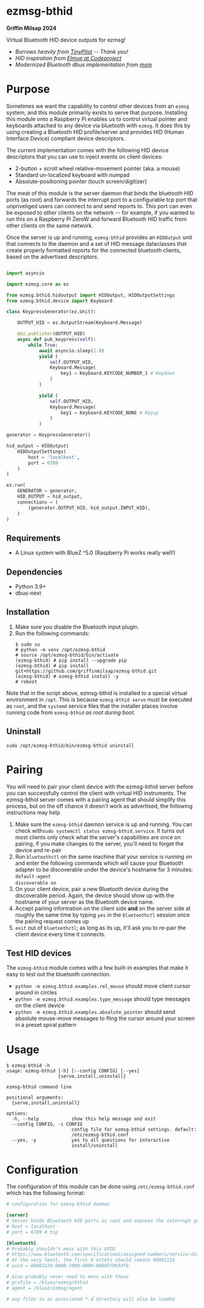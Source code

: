# ezmsg-bthid
__Griffin Milsap 2024__  

Virtual Bluetooth HID device outputs for ezmsg!

* _Borrows heavily from [TinyPilot](https://github.com/tiny-pilot/tinypilot) -- Thank you!_  
* _HID inspiration from [Elmue at Codeproject](https://www.codeproject.com/Articles/1001891/A-USB-HID-Keyboard-Mouse-Touchscreen-emulator-with)_
* _Modernized Bluetooth dbus implementation from [msm](https://tailcall.net/posts/bluetooth-keyboard/#fnref:1)_

# Purpose
Sometimes we want the capability to control other devices from an `ezmsg` system, and this module primarily exists to serve that purpose.  Installing this module onto a Raspberry Pi enables us to control virtual pointer and keyboards attached to any device via bluetooth with `ezmsg`.  It does this by using creating a Bluetooth HID profile/server and provides HID (Human Interface Device) compliant device descriptors.

The current implementation comes with the following HID device descriptors that you can use to inject events on client devices:
* 2-button + scroll wheel relative-movement pointer (aka. a mouse)
* Standard un-localized keyboard with numpad
* Absolute-positioning pointer (touch screen/digitizer)

The meat of this module is the server daemon that binds the bluetooth HID ports (as root) and forwards the interrupt port to a configurable tcp port that unpriveliged users can connect to and send reports to.  This port can even be exposed to other clients on the network -- for example, if you wanted to run this on a Raspberry Pi ZeroW and forward Bluetooth HID traffic from other clients on the same network.

Once the server is up and running, `ezmsg-bthid` provides an `HIDOutput` unit that connects to the daemon and a set of HID message dataclasses that create properly formatted reports for the connected bluetooth clients, based on the advertised descriptors.

``` python

import asyncio

import ezmsg.core as ez

from ezmsg.bthid.hidoutput import HIDOutput, HIDOutputSettings
from ezmsg.bthid.device import Keyboard

class KeypressGenerator(ez.Unit):

    OUTPUT_HID = ez.OutputStream(Keyboard.Message)

    @ez.publisher(OUTPUT_HID)
    async def pub_keypress(self):
        while True:
            await asyncio.sleep(1.0)
            yield (
                self.OUTPUT_HID, 
                Keyboard.Message(
                    key1 = Keyboard.KEYCODE_NUMBER_1 # Keydown
                )
            )

            yield (
                self.OUTPUT_HID, 
                Keyboard.Message(
                    key1 = Keyboard.KEYCODE_NONE # Keyup
                )
            )

generator = KeypressGenerator()

hid_output = HIDOutput(
    HIDOutputSettings(
        host = 'localhost',
        port = 6789
    )
)

ez.run(
    GENERATOR = generator,
    HID_OUTPUT = hid_output,
    connections = (
        (generator.OUTPUT_HID, hid_output.INPUT_HID),
    )
)

```

## Requirements
* A Linux system with BlueZ ^5.0 (Raspberry Pi works really well!)

## Dependencies
* Python 3.9+
* dbus-next

## Installation

1. Make sure you disable the Bluetooth input plugin.
2. Run the following commands:
    ```
    $ sudo su
    # python -m venv /opt/ezmsg-bthid
    # source /opt/ezmsg-bthid/bin/activate
    (ezmsg-bthid) # pip install --upgrade pip
    (ezmsg-bthid) # pip install git+https://github.com/griffinmilsap/ezmsg-bthid.git
    (ezmsg-bthid) # ezmsg-bthid install -y
    # reboot
    ```

Note that in the script above, ezmsg-bthid is installed to a special virtual environment in `/opt`.  This is because `ezmsg-bthid serve` must be executed as `root`, and the `systemd` service files that the installer places involve running code from `ezmsg-bthid` _as root during boot_. 

## Uninstall
```
sudo /opt/ezmsg-bthid/bin/ezmsg-bthid uninstall
```

# Pairing
You will need to pair your client device with the ezmsg-bthid server before you can successfully control the client with virtual HID instruments.  The ezmsg-bthid server comes with a pairing agent that should simplify this process, but on the off chance it doesn't work as advertised, the following instructions may help 

1. Make sure the `ezmsg-bthid` daemon service is up and running.  You can check with`sudo systemctl status ezmsg-bthid.service`. It turns out most clients only check what the server's capabilities are once on pairing, if you make changes to the server, you'll need to forget the device and re-pair
2. Run `bluetoothctl` on the same machine that your service is running on and enter the following commands which will cause your Bluetooth adapter to be discoverable under the device's hostname for 3 minutes:  
    `default-agent`  
    `discoverable on`
3. On your client device, pair a new Bluetooth device during the discoverable period.  Again, the device should show up with the hostname of your server as the Bluetooth device name.
4. Accept pairing information on the client side __and__ on the server side at roughly the same time by typing `yes` in the `bluetoothctl` session once the pairing request comes up
5. `exit` out of `bluetoothctl`; as long as its up, it'll ask you to re-pair the client device every time it connects.

## Test HID devices
The `ezmsg-bthid` module comes with a few built-in examples that make it easy to test out the bluetooth connection.
* `python -m ezmsg.bthid.examples.rel_mouse` should move client cursor around in circles
* `python -m ezmsg.bthid.examples.type_message` should type messages on the client device
* `python -m ezmsg.bthid.examples.absolute_pointer` should send absolute mouse-move messages to fling the cursor around your screen in a preset spiral pattern

# Usage

```
$ ezmsg-bthid -h
usage: ezmsg-bthid [-h] [--config CONFIG] [--yes]
                   {serve,install,uninstall}

ezmsg-bthid command line

positional arguments:
  {serve,install,uninstall}

options:
  -h, --help            show this help message and exit
  --config CONFIG, -c CONFIG
                        config file for ezmsg-bthid settings. default:
                        /etc/ezmsg-bthid.conf
  --yes, -y             yes to all questions for interactive
                        install/uninstall
```         

# Configuration
The configuration of this module can be done using `/etc/ezmsg-bthid.conf` which has the following format:
``` ini
# configuration for ezmsg-bthid daemon

[server]
# Server binds Bluetooth HID ports as root and exposes the interrupt port on tcp
# host = localhost
# port = 6789 # tcp

[bluetooth]
# Probably shouldn't mess with this UUID
# https://www.bluetooth.com/specifications/assigned-numbers/service-discovery
# At the very least, the first 4 octets should remain 00001124
# uuid = 00001124-0000-1000-8000-00805f9b34fb

# Also probably never need to mess with these
# profile = /bluez/ezmsg/bthid
# agent = /bluez/ezmsg/agent

# any files in an associated *.d directory will also be loaded

```
